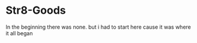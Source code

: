 # Str8-Goods


In the beginning there was none.
but i had to start here
cause it was where it all began

